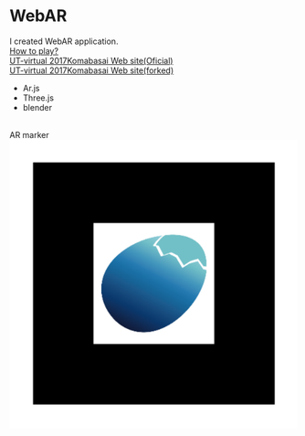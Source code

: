 <h1>WebAR</h1>
I created WebAR application.
<br>
<a href="https://www.youtube.com/watch?v=m40xFOJZeeE">How to play?</a>
<br>
<a href="http://2017komabasai.utvirtual.tech/">UT-virtual 2017Komabasai Web site(Oficial)</a>
<br>
<a href="https://pollenjp.github.io/2017komabasai/">UT-virtual 2017Komabasai Web site(forked)</a>
<br>

- Ar.js
- Three.js
- blender

<br>
AR marker
<img src="./images/utv_egg_hibi_AR-01_blackframe.png">
